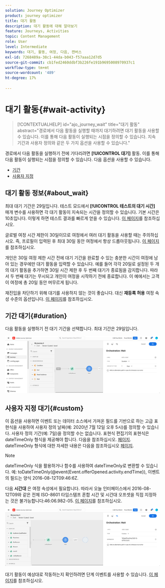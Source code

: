 ```yaml
---
solution: Journey Optimizer
product: journey optimizer
title: 대기 활동
description: 대기 활동에 대해 알아보기
feature: Journeys, Activities
topic: Content Management
role: User
level: Intermediate
keywords: 대기, 활동, 여정, 다음, 캔버스
exl-id: 7268489a-38c1-44da-b043-f57aaa12d7d5
source-git-commit: cb1fed2460ddbf3b226fe191b9695008970937c1
workflow-type: tm+mt
source-wordcount: '489'
ht-degree: 17%

---
```


# 대기 활동{#wait-activity}

>[!CONTEXTUALHELP]
>id="ajo_journey_wait"
>title="대기 활동"
>abstract="경로에서 다음 활동을 실행할 때까지 대기하려면 대기 활동을 사용할 수 있습니다. 이를 통해 다음 활동이 실행되는 시점을 정의할 수 있습니다. 지속 기간과 사용자 정의와 같은 두 가지 옵션을 사용할 수 있습니다."

경로에서 다음 활동을 실행하기 전에 기다리려면 **[!UICONTROL 대기]** 활동. 이를 통해 다음 활동이 실행되는 시점을 정의할 수 있습니다. 다음 옵션을 사용할 수 있습니다.

* [기간](#duration)
* [사용자 지정](#custom)

<!--
* [Email send time optimization](#email_send_time_optimization)
* [Fixed date](#fixed_date) 
-->

## 대기 활동 정보{#about_wait}

최대 대기 기간은 29일입니다. 테스트 모드에서 **[!UICONTROL 테스트의 대기 시간]** 매개 변수를 사용하면 각 대기 활동이 지속되는 시간을 정의할 수 있습니다. 기본 시간은 10초입니다. 이렇게 하면 테스트 결과를 빠르게 얻을 수 있습니다. [이 페이지](../building-journeys/testing-the-journey.md)를 참조하십시오.

글로벌 여정 시간 제한이 30일이므로 여정에서 여러 대기 활동을 사용할 때는 주의하십시오. 즉, 프로필이 입력된 후 최대 30일 동안 여정에서 항상 드롭아웃됩니다. [이 페이지](../building-journeys/journey-gs.md#global_timeout)를 참조하십시오.

개인은 30일 여정 제한 시간 전에 대기 기간을 완료할 수 있는 충분한 시간이 여정에 남아 있는 경우에만 대기 활동을 입력할 수 있습니다. 예를 들어 각각 20일로 설정된 두 개의 대기 활동을 추가하면 30일 시간 제한 후 두 번째 대기가 종료됨을 감지합니다. 따라서 두 번째 대기는 무시되고 개인이 여정을 시작하기 전에 종료합니다. 이 예에서는 고객이 여정에 총 20일 동안 머무르게 됩니다.

재진입을 차단하기 위해 대기를 사용하지 않는 것이 좋습니다. 대신 **재등록 허용** 여정 속성 수준의 옵션입니다. [이 페이지](../building-journeys/journey-gs.md#entrance)를 참조하십시오.

## 기간 대기{#duration}

다음 활동을 실행하기 전 대기 기간을 선택합니다. 최대 기간은 29일입니다.

![](assets/journey55.png)

<!--
## Fixed date wait{#fixed_date}

Select the date for the execution of the next activity.

![](assets/journey56.png)

-->

## 사용자 지정 대기{#custom}

이 옵션을 사용하면 이벤트 또는 데이터 소스에서 가져온 필드를 기반으로 하는 고급 표현식을 사용하여 사용자 정의 날짜(예: 2020년 7월 12일 오후 5시)를 정의할 수 있습니다. 사용자 정의 기간(예: 7일)을 정의할 수는 없습니다. 표현식 편집기의 표현식은 dateTimeOnly 형식을 제공해야 합니다. 다음을 참조하십시오. [페이지](expression/expressionadvanced.md). dateTimeOnly 형식에 대한 자세한 내용은 다음을 참조하십시오 [페이지](expression/data-types.md).

>[!NOTE]
>
>dateTimeOnly 식을 활용하거나 함수를 사용하여 dateTimeOnly로 변환할 수 있습니다. 예: toDateTimeOnly(@event{Event.offerOpened.activity.endTime}), 이벤트의 필드는 양식 2016-08-12T09:46:6Z.
>
>다음 **시간대** 은 여정 속성에서 필요합니다. 따라서 오늘 인터페이스에서 2016-08-12T09와 같은 전체 ISO-8601 타임스탬프 혼합 시간 및 시간대 오프셋을 직접 지정하는 것은 불가능합니다:46:06.982-05. [이 페이지](../building-journeys/timezone-management.md)를 참조하십시오.

![](assets/journey57.png)

대기 활동이 예상대로 작동하는지 확인하려면 단계 이벤트를 사용할 수 있습니다. [이 페이지](../reports/query-examples.md#common-queries)를 참조하십시오.

<!--## Email send time optimization{#email_send_time_optimization}

This type of wait uses a score calculated in Adobe Experience Platform. The score calculates the propensity to click or open an email in the future based on past behavior. Note that the algorithm calculating the score needs a certain amount of data to work. As a result, when it does not have enough data, the default wait time will apply. At publication time, you'll be notified that the default time applies.

>[!NOTE]
>
>The first event of your journey must have a namespace.
>
>This capability is only available after an **[!UICONTROL Email]** activity. You need to have Adobe Campaign Standard.

1. In the **[!UICONTROL Amount of time]** field, define the number of hours to consider to optimize email sending.
1. In the **[!UICONTROL Optimization type]** field, choose if the optimization should increase clicks or opens.
1. In the **[!UICONTROL Default time]** field, define the default time to wait if the predictive send time score is not available.

    >[!NOTE]
    >
    >Note that the send time score can be unavailable because there is not enough data to perform the calculation. In this case, you will be informed, at publication time, that the default time applies.

![](assets/journey57bis.png)-->
